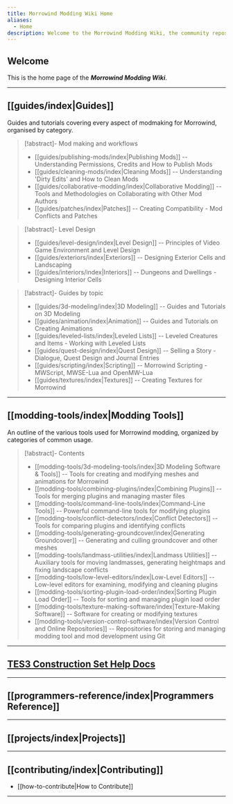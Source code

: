 ```yaml
---
title: Morrowind Modding Wiki Home
aliases:
  - Home
description: Welcome to the Morrowind Modding Wiki, the community repository of Morrowind modding knowledge
---
```

## Welcome

This is the home page of the ***Morrowind Modding Wiki***.

---

## [[guides/index|Guides]]

Guides and tutorials covering every aspect of modmaking for Morrowind, organised by category.

>[!abstract]- Mod making and workflows
>
>* [[guides/publishing-mods/index|Publishing Mods]] -- Understanding Permissions, Credits and How to Publish Mods
>* [[guides/cleaning-mods/index|Cleaning Mods]] -- Understanding 'Dirty Edits' and How to Clean Mods
>* [[guides/collaborative-modding/index|Collaborative Modding]] -- Tools and Methodologies on Collaborating with Other Mod Authors
>* [[guides/patches/index|Patches]] -- Creating Compatibility - Mod Conflicts and Patches

>[!abstract]- Level Design
>
>* [[guides/level-design/index|Level Design]] -- Principles of Video Game Environment and Level Design
>* [[guides/exteriors/index|Exteriors]] -- Designing Exterior Cells and Landscaping
>* [[guides/interiors/index|Interiors]] -- Dungeons and Dwellings - Designing Interior Cells

>[!abstract]- Guides by topic
>
>* [[guides/3d-modeling/index|3D Modeling]] -- Guides and Tutorials on 3D Modeling
>* [[guides/animation/index|Animation]] -- Guides and Tutorials on Creating Animations
>* [[guides/leveled-lists/index|Leveled Lists]] -- Leveled Creatures and Items - Working with Leveled Lists
>* [[guides/quest-design/index|Quest Design]] -- Selling a Story - Dialogue, Quest Design and Journal Entries
>* [[guides/scripting/index|Scripting]] -- Morrowind Scripting - MWScript, MWSE-Lua and OpenMW-Lua
>* [[guides/textures/index|Textures]] -- Creating Textures for Morrowind

---

## [[modding-tools/index|Modding Tools]]

An outline of the various tools used for Morrowind modding, organized by categories of common usage.

>[!abstract]- Contents
>
>* [[modding-tools/3d-modeling-tools/index|3D Modeling Software & Tools]] -- Tools for creating and modifying meshes and animations for Morrowind
>* [[modding-tools/combining-plugins/index|Combining Plugins]] -- Tools for merging plugins and managing master files
>* [[modding-tools/command-line-tools/index|Command-Line Tools]] -- Powerful command-line tools for modifying plugins
>* [[modding-tools/conflict-detectors/index|Conflict Detectors]] -- Tools for comparing plugins and identifying conflicts
>* [[modding-tools/generating-groundcover/index|Generating Groundcover]] -- Generating and culling groundcover and other meshes
>* [[modding-tools/landmass-utilities/index|Landmass Utilities]] -- Auxiliary tools for moving landmasses, generating heightmaps and fixing landscape conflicts
>* [[modding-tools/low-level-editors/index|Low-Level Editors]] -- Low-level editors for examining, modifying and cleaning plugins
>* [[modding-tools/sorting-plugin-load-order/index|Sorting Plugin Load Order]] -- Tools for sorting and managing plugin load order
>* [[modding-tools/texture-making-software/index|Texture-Making Software]] -- Software for creating or modifying textures
>* [[modding-tools/version-control-software/index|Version Control and Online Repositories]] -- Repositories for storing and managing modding tool and mod development using Git

---

## [TES3 Construction Set Help Docs](https://tes3cs-manual.vercel.app/)

---

## [[programmers-reference/index|Programmers Reference]]

---

## [[projects/index|Projects]]

---

## [[contributing/index|Contributing]]

* [[how-to-contribute|How to Contribute]]

---
